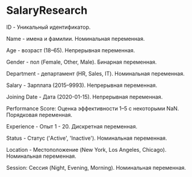 # SalaryResearch
ID - Уникальный идентификатор.

Name -  имена  и фамилии. Номинальная переменная.

Age - возраст (18–65). Непрерывная переменная.

Gender - пол (Female, Other, Male). Бинарная переменная.

Department - департамент (HR, Sales, IT). Номинальная переменная.

Salary - Зарплата (2015–9993). Непрерывная переменная.

Joining Date - Дата (2020-01-15). Непрерывная переменная.

Performance Score: Оценка эффективности 1–5 с некоторыми NaN. Порядковая переменная.

Experience - Опыт 1 - 20. Дискретная переменная.

Status - Статус ('Active', 'Inactive'). Номинальная переменная.

Location - Местоположение (New York, Los Angeles, Chicago). Номинальная переменная.

Session: Сессия (Night, Evening, Morning). Номинальная переменная.
